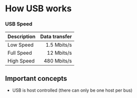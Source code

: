 # How USB works

### USB Speed

| Description | Data transfer |
|:--|--:|
| Low Speed | 1.5 Mbits/s |
| Full Speed | 12 Mbits/s |
| High Speed | 480 Mbits/s |

## Important concepts

- USB is host controlled (there can only be one host per bus)

